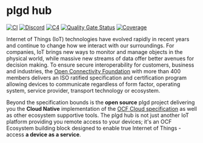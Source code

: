 # plgd hub

[![CI](https://github.com/plgd-dev/hub/workflows/CI/badge.svg)](https://github.com/plgd-dev/hub/actions?query=workflow%3ACI)
[![Discord](https://img.shields.io/badge/Discord-chat%20with%20us-5865F2?style=flat&logo=Discord&logoColor=ffffff)](https://discord.gg/Pcusx938kg)
[![C4](https://img.shields.io/badge/structurizr%20-C4%20model-%231168BD)](https://structurizr.com/share/60796/diagrams#plgdSystem)
[![Quality Gate Status](https://sonarcloud.io/api/project_badges/measure?project=plgd-dev_cloud&metric=alert_status)](https://sonarcloud.io/summary/new_code?id=plgd-dev_cloud)
[![Coverage](https://img.shields.io/sonar/coverage/plgd-dev_cloud?server=https%3A%2F%2Fsonarcloud.io)](https://sonarcloud.io/summary/new_code?id=plgd-dev_cloud)
<!-- [![Go Report](https://goreportcard.com/badge/github.com/plgd-dev/hub)](https://goreportcard.com/report/github.com/plgd-dev/hub) -->

Internet of Things (IoT) technologies have evolved rapidly in recent years and continue to change how we interact with our surroundings. For companies, IoT brings new ways to monitor and manage objects in the physical world, while massive new streams of data offer better avenues for decision making. To ensure secure interoperability for customers, business and industries, the [Open Connectivity Foundation](https://openconnectivity.org/) with more than 400 members delivers an ISO ratified specification and certification program allowing devices to communicate regardless of form factor, operating system, service provider, transport technology or ecosystem.

Beyond the specification bounds is the **open source** plgd project delivering you the **Cloud Native** implementation of the [OCF Cloud specification](https://openconnectivity.org/developer/specifications/) as well as other ecosystem supportive tools. The plgd hub is not just another IoT platform providing you remote access to your devices; it's an OCF Ecosystem building block designed to enable true Internet of Things - access **a device as a service**.
